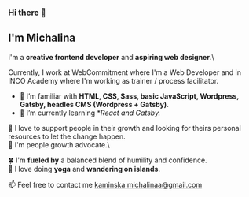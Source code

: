 ### Hi there 👋

## I'm Michalina 


I'm a **creative frontend developer** and **aspiring web designer**.\

Currently, I work at WebCommitment where I'm a Web Developer and in INCO Academy where I'm working as trainer / process facilitator. 

- 🔭 I’m familiar with **HTML, CSS, Sass, basic JavaScript, Wordpress, Gatsby, headles CMS (Wordpress + Gatsby)**.
 - 🌱 I’m currently learning **React and Gatsby.*

 
 
 🌱 I love to support people in their growth and looking for theirs personal resources to let the change happen.\
:couple:  I'm people growth advocate.\


:four_leaf_clover: I'm **fueled by** a balanced blend of humility and confidence.\
:blue_heart: I love doing **yoga** and **wandering on islands**.



📫 Feel free to contact me kaminska.michalinaa@gmail.com

<!--
**MichalinaKa/MichalinaKa** is a ✨ _special_ ✨ repository because its `README.md` (this file) appears on your GitHub profile.



 

-⚡ FACTS: 


-->
